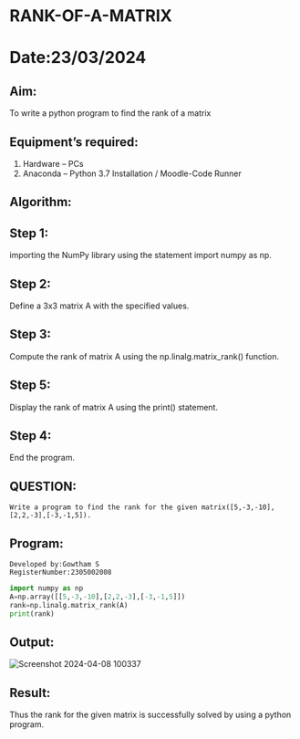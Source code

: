 # RANK-OF-A-MATRIX

# Date:23/03/2024

## Aim:
To write a python program to find the rank of a matrix

## Equipment’s required:
1. 	Hardware – PCs
2. 	Anaconda – Python 3.7 Installation / Moodle-Code Runner
   
## Algorithm:

## Step 1: 
   importing the NumPy library using the statement import numpy as np.
## Step 2: 
   Define a 3x3 matrix A with the specified values.
## Step 3: 
   Compute the rank of matrix A using the np.linalg.matrix_rank() function.
## Step 5: 
   Display the rank of matrix A using the print() statement.
## Step 4: 
   End the program.
   



## QUESTION:
```
Write a program to find the rank for the given matrix([5,-3,-10],[2,2,-3],[-3,-1,5]).
```
## Program:
```
Developed by:Gowtham S 
RegisterNumber:2305002008  

```
`````python
import numpy as np
A=np.array([[5,-3,-10],[2,2,-3],[-3,-1,5]])
rank=np.linalg.matrix_rank(A)
print(rank)
`````

## Output:
![Screenshot 2024-04-08 100337](https://github.com/gowxz/RANK-OF-A-MATRIX/assets/155504997/78d132b8-8bed-499c-8499-35a96170accc)



## Result:
Thus the rank for the given matrix is successfully solved by  using a python program.
